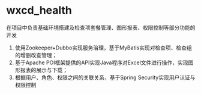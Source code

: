 # wxcd_health
在项目中负责基础环境搭建及检查项套餐管理、图形报表、权限控制等部分功能的开发 
  1. 使用Zookeeper+Dubbo实现服务治理，基于MyBatis实现对检查项、检查组的增删改查管理； 
  2. 基于Apache POI框架提供的API实现Java程序对Excel文件进行操作，实现图形报表的展示与下载； 
  3. 根据用户、角色、权限之间的关联关系，基于Spring Security实现用户认证与权限控制
